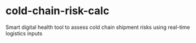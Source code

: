 # cold-chain-risk-calc
Smart digital health tool to assess cold chain shipment risks using real-time logistics inputs
